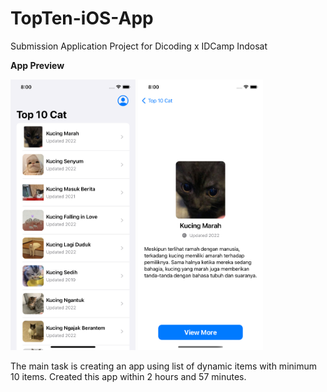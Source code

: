 # TopTen-iOS-App
Submission Application Project for Dicoding x IDCamp Indosat

**App Preview**

<img src="images/Simulator-SS-1.png" width="200"> <img src="images/Simulator-SS-2.png" width="200">

The main task is creating an app using list of dynamic items with minimum 10 items.
Created this app within 2 hours and 57 minutes.
